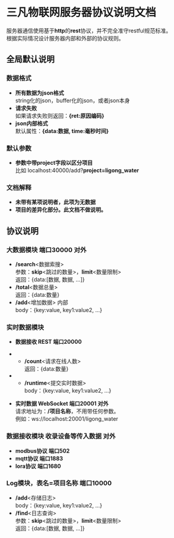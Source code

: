 
# 三凡物联网服务器协议说明文档

服务器通信使用基于**http**的**rest**协议，并不完全准守restful规范标准。  
根据实际情况设计服务器内部和外部的协议规则。   


## 全局默认说明

### 数据格式
- **所有数据为json格式**  
string化的json，buffer化的json，或者json本身  
- **请求失败**  
如果请求失败则返回：**{ret:原因编码}**   
- **json内部格式**  
默认属性：**{data:数据, time:毫秒时间}**   

### 默认参数
- **参数中带project字段以区分项目**  
比如 localhost:40000/add?**project=ligong_water**

### 文档解释
- **未带有某项说明者，此项为无数据**  
- **项目的差异化部分。此文档不做说明。**


## 协议说明



### 大数据模块 端口30000 对外
- **/search**<数据索搜>  
参数：**skip**<跳过的数量>，**limit**<数量限制>  
返回：{data:[数据, 数据, ...]}  
- **/total**<数据总量>  
返回：{data:数量}  
- **/add**<增加数据> 内部  
body：{key:value, key1:value2, ...}  

### 实时数据模块
- **数据接收 REST 端口20000**  

- - **/count**<请求在线人数>  
返回：{data:数量}  
- - **/runtime**<提交实时数据>  
body：{key:value, key1:value2, ...}  


- **实时数据 WebSocket 端口20001 对外**  
请求地址为：**/项目名称**，不用带任何参数。  
例如：ws://localhost:20001/ligong_water   

### 数据接收模块 收录设备等传入数据 对外
- **modbus协议 端口502**
- **mqtt协议 端口1883**
- **lora协议 端口1680**

### Log模块，表名=项目名称 端口10000
- **/add**<存储日志>  
body：{key:value, key1:value2, ...}  
- **/find**<日志查询>  
参数：**skip**<跳过的数量>，**limit**<数量限制>  
返回：{data:[数据, 数据, ...]}  
